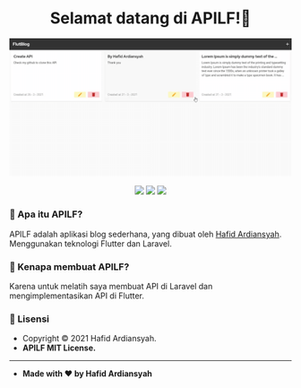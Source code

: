 <h1 align="center">Selamat datang di APILF!👋 </h1>
    
![APILF - Demo GIF](demo.gif)

<p align ="Center">

<img src="https://img.shields.io/github/issues/hafidardiansyah/APILF?style=flat-square">
<img src="https://img.shields.io/github/stars/hafidardiansyah/APILF?style=flat-square">
<img src="https://img.shields.io/github/forks/hafidardiansyah/APILF?style=flat-square">

</p>

### 🤔 Apa itu APILF?

APILF adalah aplikasi blog sederhana, yang dibuat oleh <a href="https://github.com/hafidardiansyah"> Hafid Ardiansyah</a>. Menggunakan teknologi Flutter dan Laravel.

### 🎉 Kenapa membuat APILF?

Karena untuk melatih saya membuat API di Laravel dan mengimplementasikan API di Flutter.

### 📝 Lisensi

- Copyright © 2021 Hafid Ardiansyah.
- **APILF MIT License.**

---

- **Made with ❤️ by Hafid Ardiansyah**
